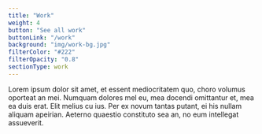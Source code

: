 ```yaml
---
title: "Work"
weight: 4
button: "See all work"
buttonLink: "/work"
background: "img/work-bg.jpg"
filterColor: "#222"
filterOpacity: "0.8"
sectionType: work
---
```


Lorem ipsum dolor sit amet, et essent mediocritatem quo, choro volumus oporteat an mei. Numquam dolores mel eu, mea docendi omittantur et, mea ea duis erat. Elit melius cu ius. Per ex novum tantas putant, ei his nullam aliquam apeirian. Aeterno quaestio constituto sea an, no eum intellegat assueverit.
